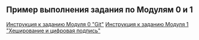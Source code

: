 ## Пример выполнения задания по Модулям 0 и 1
[Инструкция к заданию Модуля 0 "Git"](https://goo.gl/AxVvcC)
[Инструкция к заданию Модуля 1 "Хеширование и цифровая подпись"](https://goo.gl/wP2J6r)
